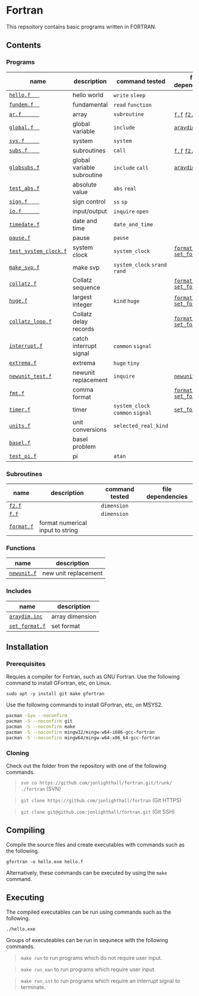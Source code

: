 # Fortran 
This repsoitory contains basic programs written in FORTRAN.

## Contents
### Programs
| name                       | description      | command tested | file dependencies | files output
| -------------------------- | ---------------  | ---- | ---- | ---- |
| [`hello.f   `](hello.f   ) | hello world      | `write` `sleep`
| [`fundem.f  `](fundem.f  ) | fundamental      | `read` `function`
| [`ar.f      `](ar.f	   ) | array            | `subroutine` | [`f.f`](f.f) [`f2.f`](f2.f)
| [`global.f  `](global.f  ) | global variable  | `include`|[`araydim.inc`](araydim.inc)
| [`sys.f     `](sys.f	   ) | system           | `system`
| [`subs.f    `](subs.f	   ) | subroutines      | `call` | [`f.f`](f.f) [`f2.f`](f2.f)
| [`globsubs.f`](globsubs.f) | global variable subroutine | `include` `call`|[`araydim.inc`](araydim.inc)
| [`test_abs.f`](test_abs.f) | absolute value   | `abs` `real`
| [`sign.f    `](sign.f    ) | sign control     | `ss` `sp`
| [`io.f      `](io.f      ) | input/output     | `inquire` `open` ||`svp.out`
| [`timedate.f`](timedate.f) | date and time    | `date_and_time`
| [`pause.f`](pause.f)       | pause            | `pause`
| [`test_system_clock.f`](test_system_clock.f)  | system clock | `system_clock`| [`format.f`](format.f) [`set_format.f`](set_format.f)
| [`make_svp.f`](make_svp.f) | make svp           | `system_clock` `srand` `rand`||`svp.in`
| [`collatz.f`](collatz.f)   | Collatz sequence || [`format.f`](format.f) [`set_format.f`](set_format.f)
| [`huge.f`](huge.f)         | largest integer  |`kind` `huge` | [`format.f`](format.f) [`set_format.f`](set_format.f)
| [`collatz_loop.f`](collatz_loop.f) | Collatz delay records | | [`format.f`](format.f) [`set_format.f`](set_format.f) | [`collatz.out`](collatz.out)
| [`interrupt.f`](interrupt.f)| catch interrupt signal |`common` `signal`||`state`
| [`extrema.f`](extrema.f)   | extrema          | `huge` `tiny` ||
| [`newunit_test.f`](newunit_test.f)| newunit replacement |`inquire`|[`newunit.f`](newunit.f)|
| [`fmt.f`](fmt.f)| comma format |              | [`format.f`](format.f) [`set_format.f`](set_format.f)|
| [`timer.f`](timer.f)       | timer            | `system_clock` `common` `signal` | [`set_format.f`](set_format.f)
| [`units.f`](units.f)       | unit conversions | `selected_real_kind` |
| [`basel.f`](basel.f)	     | basel problem	|
| [`test_pi.f`](test_pi.f)   | pi		| `atan`

### Subroutines
| name                       | description      | command tested | file dependencies | 
| -------------------------- | ---------------  | ---- | ---- | 
| [`f2.f`](f2.f)             |                  | `dimension` |
| [`f.f`](f.f)              |                  | `dimension` |
| [`format.f`](format.f)     | format numerical input to string 

### Functions
| name                       | description      |
| -------------------------- | ---------------- |
| [`newunit.f`](newunit.f)   | new unit replacement |

### Includes
| name                       | description      |
| -------------------------- | ---------------- |
| [`araydim.inc`](araydim.inc) | array dimension
| [`set_format.f`](set_format.f) | set format


## Installation

### Prerequisites

Requies a compiler for Fortran, such as GNU Fortran.
Use the following command to install GFortran, etc, on Linux.

`sudo apt -y install git make gfortran`

Use the following commands to install GFortran, etc, on MSYS2.

```bash
pacman -Syu --noconfirm
pacman -S --noconfirm git
pacman -S --noconfirm make
pacman -S --noconfirm mingw32/mingw-w64-i686-gcc-fortran
pacman -S --noconfirm mingw64/mingw-w64-x86_64-gcc-fortran
```

### Cloning

Check out the folder from the repository with one of the following commands.

>`svn co https://github.com/jonlighthall/fortran.git/trunk/ ./fortran` (SVN)

>`git clone https://github.com/jonlighthall/fortran` (Git HTTPS)

>`git clone git@github.com:jonlighthall/fortran.git` (Git SSH)

## Compiling
Compile the source files and create executables with commands such as the following.

`gfortran -o hello.exe hello.f` 

Alternatively, these commands can be executed by using the `make` command.

## Executing
The compiled executables can be run using commands such as the following.
  
`./hello.exe`

Groups of executeables can be run in sequnece with the following commands.

>`make run` to run programs which do not require user input.

>`make run_man` to run programs which require user input.

>`make run_int` to run programs which require an interrupt signal to terminate.
